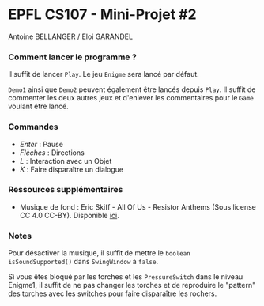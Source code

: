 # EPFL CS107 - Mini-Projet #2

Antoine BELLANGER / Eloi GARANDEL

### Comment lancer le programme ?

Il suffit de lancer `Play`. Le jeu `Enigme` sera lancé par défaut.

`Demo1` ainsi que `Demo2` peuvent également être lancés depuis `Play`. Il suffit de commenter les deux autres jeux et d'enlever les commentaires pour le `Game` voulant être lancé. 

### Commandes

* _Enter_ : Pause
* _Flèches_ : Directions
* _L_ : Interaction avec un Objet
* _K_ : Faire disparaître un dialogue

### Ressources supplémentaires

* Musique de fond : Eric Skiff - All Of Us - Resistor Anthems (Sous license CC 4.0 CC-BY). Disponible [ici](https://ericskiff.com/music/).

### Notes

Pour désactiver la musique, il suffit de mettre le `boolean isSoundSupported()` dans `SwingWindow` à `false`.

Si vous êtes bloqué par les torches et les `PressureSwitch` dans le niveau Enigme1, il suffit de ne pas changer les torches et de reproduire le "pattern" des torches avec les switches pour faire disparaître les rochers. 
